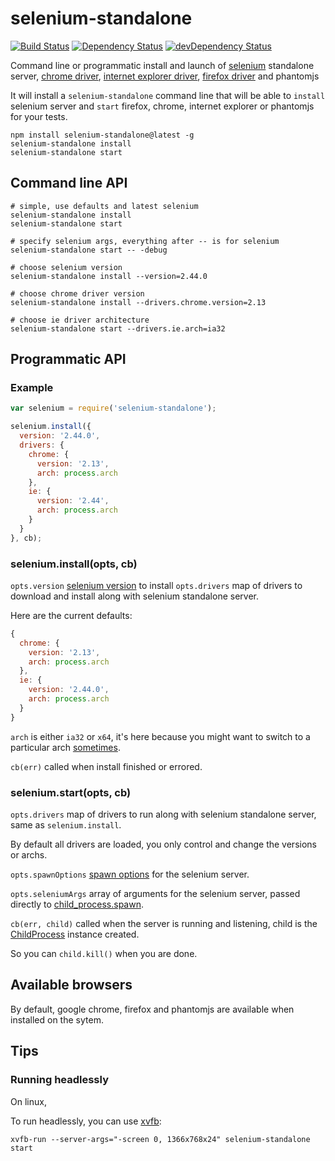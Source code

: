 # selenium-standalone

[![Build Status](http://img.shields.io/travis/vvo/selenium-standalone/master.svg?style=flat-square)](https://travis-ci.org/vvo/selenium-standalone)
[![Dependency Status](http://img.shields.io/david/vvo/selenium-standalone.svg?style=flat-square)](https://david-dm.org/vvo/selenium-standalone)
[![devDependency Status](http://img.shields.io/david/dev/vvo/selenium-standalone.svg?style=flat-square)](https://david-dm.org/vvo/selenium-standalone#info=devDependencies)

Command line or programmatic install and launch of [selenium](http://www.seleniumhq.org/download/) standalone
server, [chrome driver](https://code.google.com/p/selenium/wiki/ChromeDriver), [internet explorer driver](https://code.google.com/p/selenium/wiki/InternetExplorerDriver), [firefox driver](https://code.google.com/p/selenium/wiki/FirefoxDriver) and phantomjs

It will install a `selenium-standalone` command line that will be able to `install` selenium server and `start` firefox, chrome, internet explorer or phantomjs for your tests.

```shell
npm install selenium-standalone@latest -g
selenium-standalone install
selenium-standalone start
```

## Command line API

```shell
# simple, use defaults and latest selenium
selenium-standalone install
selenium-standalone start

# specify selenium args, everything after -- is for selenium
selenium-standalone start -- -debug

# choose selenium version
selenium-standalone install --version=2.44.0

# choose chrome driver version
selenium-standalone install --drivers.chrome.version=2.13

# choose ie driver architecture
selenium-standalone start --drivers.ie.arch=ia32
```

## Programmatic API

### Example

```js
var selenium = require('selenium-standalone');

selenium.install({
  version: '2.44.0',
  drivers: {
    chrome: {
      version: '2.13',
      arch: process.arch
    },
    ie: {
      version: '2.44',
      arch: process.arch
    }
  }
}, cb);
```

### selenium.install(opts, cb)

`opts.version` [selenium version](http://selenium-release.storage.googleapis.com/index.html) to install
`opts.drivers` map of drivers to download and install along with selenium standalone server.

Here are the current defaults:

```js
{
  chrome: {
    version: '2.13',
    arch: process.arch
  },
  ie: {
    version: '2.44.0',
    arch: process.arch
  }
}
```

`arch` is either `ia32` or `x64`, it's here because you might want to switch to a particular
arch [sometimes](https://code.google.com/p/selenium/issues/detail?id=5116#c9).

`cb(err)` called when install finished or errored.

### selenium.start(opts, cb)

`opts.drivers` map of drivers to run along with selenium standalone server, same
as `selenium.install`.

By default all drivers are loaded, you only control and change the versions or archs.

`opts.spawnOptions` [spawn options](http://nodejs.org/api/child_process.html#child_process_child_process_spawn_command_args_options) for the selenium server.

`opts.seleniumArgs` array of arguments for the selenium server, passed directly to [child_process.spawn](http://nodejs.org/api/child_process.html#child_process_child_process_spawn_command_args_options).

`cb(err, child)` called when the server is running and listening, child is the [ChildProcess](http://nodejs.org/api/child_process.html#child_process_class_childprocess) instance created.

So you can `child.kill()` when you are done.

## Available browsers

By default, google chrome, firefox and phantomjs are available
when installed on the sytem.

## Tips

### Running headlessly

On linux,

To run headlessly, you can use [xvfb](http://en.wikipedia.org/wiki/Xvfb):

```shell
xvfb-run --server-args="-screen 0, 1366x768x24" selenium-standalone start
```
